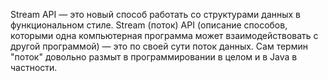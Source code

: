 
Stream API — это новый способ работать со структурами данных в функциональном стиле. Stream (поток) API (описание способов, которыми одна компьютерная программа может взаимодействовать с другой программой) — это по своей сути поток данных. Сам термин "поток" довольно размыт в программировании в целом и в Java в частности.